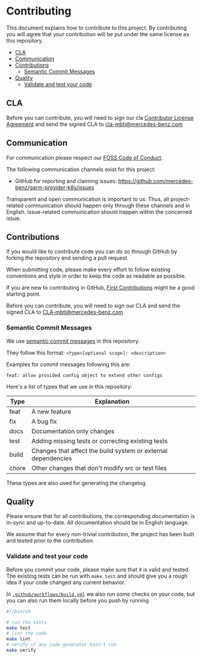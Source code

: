 <!-- SPDX-License-Identifier: MIT -->

# Contributing

This document explains how to contribute to this project.
By contributing you will agree that your contribution will be put under the same license as this repository.

<!-- toc -->
- [CLA](#cla)
- [Communication](#communication)
- [Contributions](#contributions)
  - [Semantic Commit Messages](#semantic-commit-messages)
- [Quality](#quality)
  - [Validate and test your code](#validate-and-test-your-code)
<!-- /toc -->

## CLA

Before you can contribute, you will need to sign our cla [Contributor License Agreement](https://github.com/mercedes-benz/foss/blob/master/cla/2022-04-25_MB_FOSS_CLA_MBTI.pdf) and send the signed CLA to <cla-mbti@mercedes-benz.com>

## Communication

For communication please respect our [FOSS Code of Conduct](https://github.com/mercedes-benz/foss/blob/master/CODE_OF_CONDUCT.md).

The following communication channels exist for this project:
- GitHub for reporting and claiming issues: https://github.com/mercedes-benz/garm-provider-k8s/issues

Transparent and open communication is important to us.
Thus, all project-related communication should happen only through these channels and in English.
Issue-related communication should happen within the concerned issue.

## Contributions

If you would like to contribute code you can do so through GitHub by forking the repository and sending a pull request.

When submitting code, please make every effort to follow existing conventions and style in order to keep the code as readable as possible.

If you are new to contributing in GitHub, [First Contributions](https://github.com/firstcontributions/first-contributions) might be a good starting point.

Before you can contribute, you will need to sign our CLA and send the signed CLA to CLA-mbti@mercedes-benz.com.

### Semantic Commit Messages

We use [semantic commit messages](https://www.conventionalcommits.org/en/v1.0.0/) in this repository.

They follow this format: `<type>[optional scope]: <description>`

Examples for commit messages following this are:

`feat: allow provided config object to extend other configs`

Here's a list of types that we use in this repository:

| Type  | Explanation                                                   |
|-------|---------------------------------------------------------------|
| feat  | A new feature                                                 |
| fix   | A bug fix                                                     |
| docs  | Documentation only changes                                    |
| test  | Adding missing tests or correcting existing tests             |
| build | Changes that affect the build system or external dependencies |
| chore | Other changes that don't modify src or test files             |

These types are also used for generating the changelog.

## Quality
Please ensure that for all contributions, the corresponding documentation is in-sync and up-to-date. All documentation should be in English language.

We assume that for every non-trivial contribution, the project has been built and tested prior to the contribution.

### Validate and test your code

Before you commit your code, please make sure that it is valid and tested. The existing tests can be run with `make test` and should give you a rough idea if your code changed any current behavior.

In [`.github/workflows/build.yml`](.github/workflows/build.yml) we also run some checks on your code, but you can also run them locally
before you push by running

```bash
#!/bin/sh

# run the tests
make test
# lint the code
make lint
# verify if any code-generator hasn't run
make verify
```
